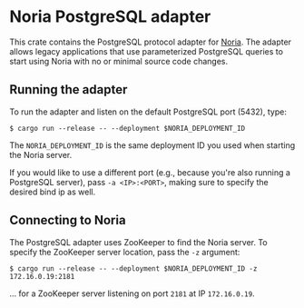 # Noria PostgreSQL adapter

This crate contains the PostgreSQL protocol adapter for
[Noria](https://readyset.io/). The adapter allows legacy applications that use
parameterized PostgreSQL queries to start using Noria with no or minimal source
code changes.

## Running the adapter
To run the adapter and listen on the default PostgreSQL port (5432), type:

```console
$ cargo run --release -- --deployment $NORIA_DEPLOYMENT_ID
```
The `NORIA_DEPLOYMENT_ID` is the same deployment ID you used when starting
the Noria server.

If you would like to use a different port (e.g., because you're also running
a PostgreSQL server), pass `-a <IP>:<PORT>`, making sure to specify the desired
bind ip as well.

## Connecting to Noria
The PostgreSQL adapter uses ZooKeeper to find the Noria server. To specify the
ZooKeeper server location, pass the `-z` argument:

```console
$ cargo run --release -- --deployment $NORIA_DEPLOYMENT_ID -z 172.16.0.19:2181
```
... for a ZooKeeper server listening on port `2181` at IP `172.16.0.19`.
